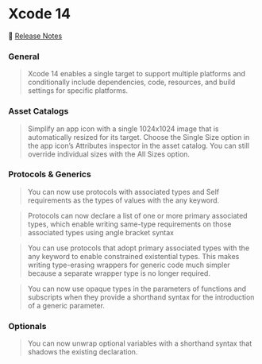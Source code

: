 # Xcode 14

📝 [Release Notes](https://developer.apple.com/documentation/xcode-release-notes/xcode-14-release-notes)

### General

> Xcode 14 enables a single target to support multiple platforms and conditionally include dependencies, code, resources, and build settings for specific platforms.

### Asset Catalogs

> Simplify an app icon with a single 1024x1024 image that is automatically resized for its target. Choose the Single Size option in the app icon’s Attributes inspector in the asset catalog. You can still override individual sizes with the All Sizes option.

### Protocols & Generics

> You can now use protocols with associated types and Self requirements as the types of values with the any keyword.

> Protocols can now declare a list of one or more primary associated types, which enable writing same-type requirements on those associated types using angle bracket syntax

> You can use protocols that adopt primary associated types with the any keyword to enable constrained existential types. This makes writing type-erasing wrappers for generic code much simpler because a separate wrapper type is no longer required.

> You can now use opaque types in the parameters of functions and subscripts when they provide a shorthand syntax for the introduction of a generic parameter.

### Optionals

> You can now unwrap optional variables with a shorthand syntax that shadows the existing declaration.
